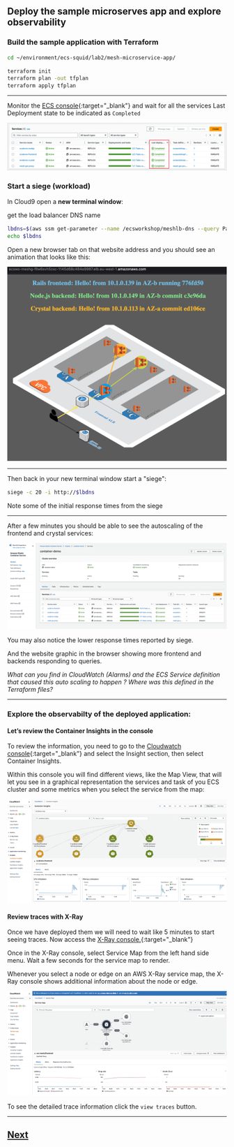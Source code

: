 ## Deploy the sample microserves app and explore observability

### Build the sample application with Terraform

```bash
cd ~/environment/ecs-squid/lab2/mesh-microservice-app/
```

```bash
terraform init
terraform plan -out tfplan
terraform apply tfplan

```


----

Monitor the [ECS console](https://eu-west-1.console.aws.amazon.com/ecs/v2/clusters/container-demo/services?region=eu-west-1){:target="_blank"} and wait for all the services Last Deployment state to be indicated as `Completed`

![completed](./static/images/ecs-completed.png)


### Start a siege (workload)

In Cloud9 open a **new terminal window**:

get the load balancer DNS name

```bash
lbdns=$(aws ssm get-parameter --name /ecsworkshop/meshlb-dns --query Parameter.Value --output text)
echo $lbdns
```

Open a new browser tab on that website address and you should see an animation that looks like this:

![completed](./static/images/animation.png)

-----

Then back in your new terminal window start a "siege":

```bash
siege -c 20 -i http://$lbdns
```

Note some of the initial response times from the siege

----

After a few minutes you should be able to see the autoscaling of the frontend and crystal services:

![fleet](./static/images/autoscale1.png)

You may also notice the lower response times reported by siege.

And the website graphic in the browser showing more frontend and backends responding to queries.

*What can you find in CloudWatch (Alarms) and the ECS Service definition that caused this auto scaling to happen ?*
*Where was this defined in the Terraform files?*


----

### Explore the observabilty of the deployed application:


#### Let’s review the Container Insights in the console

To review the information, you need to go to the [Cloudwatch console](https://eu-west-1.console.aws.amazon.com/cloudwatch/home?region=eu-west-1#container-insights:infrastructure/map){:target="_blank"} and select the Insight section, then select Container Insights.

Within this console you will find different views, like the Map View, that will let you see in a graphical representation the services and task of you ECS cluster and some metrics when you select the service from the map:


![fleet](./static/images/cw1.png)

#### Review traces with X-Ray


Once we have deployed them we will need to wait like 5 minutes to start seeing traces. Now access the [X-Ray console.](https://eu-west-1.console.aws.amazon.com/cloudwatch/home?region=eu-west-1#xray:service-map/map){:target="_blank"}


Once in the X-Ray console, select Service Map from the left hand side menu. Wait a few seconds for the service map to render.

Whenever you select a node or edge on an AWS X-Ray service map, the X-Ray console shows additional information about the node or edge.

![fleet](./static/images/xray1.png)


To see the detailed trace information click the `view traces` button.

----




## [Next](./LAB-3.md)

